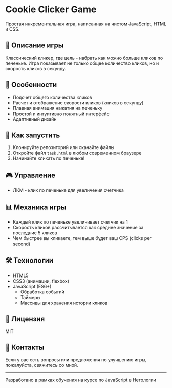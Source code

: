 # Cookie Clicker Game

Простая инкрементальная игра, написанная на чистом JavaScript, HTML и CSS.

## 🍪 Описание игры

Классический кликер, где цель - набрать как можно больше кликов по печеньке. Игра показывает не только общее количество кликов, но и скорость кликов в секунду.

## 🎯 Особенности

- Подсчет общего количества кликов
- Расчет и отображение скорости кликов (кликов в секунду)
- Плавная анимация нажатия на печеньку
- Простой и интуитивно понятный интерфейс
- Адаптивный дизайн

## 🚀 Как запустить

1. Клонируйте репозиторий или скачайте файлы
2. Откройте файл `task.html` в любом современном браузере
3. Начинайте кликать по печеньке!

## 🎮 Управление

- ЛКМ - клик по печеньке для увеличения счетчика

## 📊 Механика игры

- Каждый клик по печеньке увеличивает счетчик на 1
- Скорость кликов рассчитывается как среднее значение за последние 5 кликов
- Чем быстрее вы кликаете, тем выше будет ваш CPS (clicks per second)

## 🛠 Технологии

- HTML5
- CSS3 (анимации, flexbox)
- JavaScript (ES6+)
  - Обработка событий
  - Таймеры
  - Массивы для хранения истории кликов

## 📝 Лицензия

MIT

## 📧 Контакты

Если у вас есть вопросы или предложения по улучшению игры, пожалуйста, свяжитесь со мной.

---

Разработано в рамках обучения на курсе по JavaScript в Нетологии
